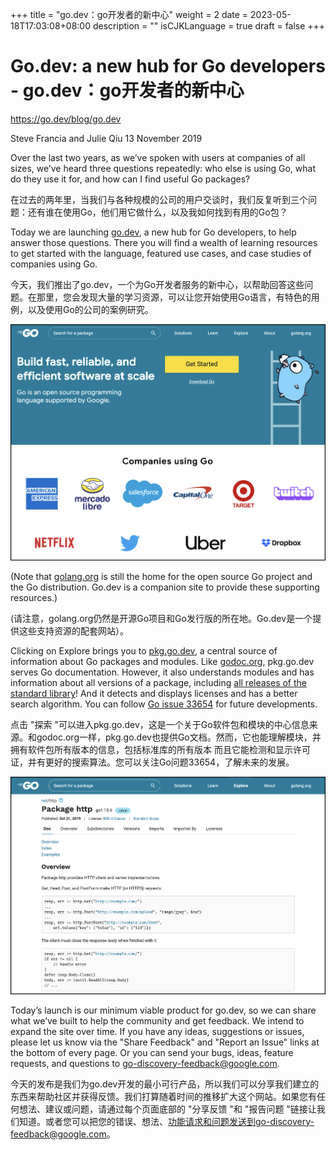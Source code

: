 +++
title = "go.dev：go开发者的新中心"
weight = 2
date = 2023-05-18T17:03:08+08:00
description = ""
isCJKLanguage = true
draft = false
+++

# Go.dev: a new hub for Go developers - go.dev：go开发者的新中心

https://go.dev/blog/go.dev

Steve Francia and Julie Qiu
13 November 2019

Over the last two years, as we’ve spoken with users at companies of all sizes, we’ve heard three questions repeatedly: who else is using Go, what do they use it for, and how can I find useful Go packages?

在过去的两年里，当我们与各种规模的公司的用户交谈时，我们反复听到三个问题：还有谁在使用Go，他们用它做什么，以及我如何找到有用的Go包？

Today we are launching [go.dev](https://go.dev/), a new hub for Go developers, to help answer those questions. There you will find a wealth of learning resources to get started with the language, featured use cases, and case studies of companies using Go.

今天，我们推出了go.dev，一个为Go开发者服务的新中心，以帮助回答这些问题。在那里，您会发现大量的学习资源，可以让您开始使用Go语言，有特色的用例，以及使用Go的公司的案例研究。

![img](GodevANewHubForGoDevelopers_img/home.png)

(Note that [golang.org](https://go.dev/) is still the home for the open source Go project and the Go distribution. Go.dev is a companion site to provide these supporting resources.)

(请注意，golang.org仍然是开源Go项目和Go发行版的所在地。Go.dev是一个提供这些支持资源的配套网站）。

Clicking on Explore brings you to [pkg.go.dev](https://pkg.go.dev/), a central source of information about Go packages and modules. Like [godoc.org](https://godoc.org/), pkg.go.dev serves Go documentation. However, it also understands modules and has information about all versions of a package, including [all releases of the standard library](https://pkg.go.dev/std?tab=versions)! And it detects and displays licenses and has a better search algorithm. You can follow [Go issue 33654](https://go.dev/issue/33654) for future developments.

点击 "探索 "可以进入pkg.go.dev，这是一个关于Go软件包和模块的中心信息来源。和godoc.org一样，pkg.go.dev也提供Go文档。然而，它也能理解模块，并拥有软件包所有版本的信息，包括标准库的所有版本 而且它能检测和显示许可证，并有更好的搜索算法。您可以关注Go问题33654，了解未来的发展。

![img](GodevANewHubForGoDevelopers_img/http.png)

Today’s launch is our minimum viable product for go.dev, so we can share what we’ve built to help the community and get feedback. We intend to expand the site over time. If you have any ideas, suggestions or issues, please let us know via the "Share Feedback" and "Report an Issue" links at the bottom of every page. Or you can send your bugs, ideas, feature requests, and questions to [go-discovery-feedback@google.com](mailto:go-discovery-feedback@google.com).

今天的发布是我们为go.dev开发的最小可行产品，所以我们可以分享我们建立的东西来帮助社区并获得反馈。我们打算随着时间的推移扩大这个网站。如果您有任何想法、建议或问题，请通过每个页面底部的 "分享反馈 "和 "报告问题 "链接让我们知道。或者您可以把您的错误、想法、功能请求和问题发送到go-discovery-feedback@google.com。

